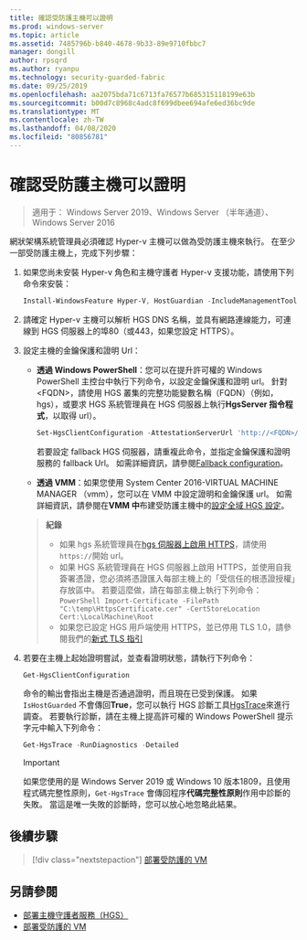 ```yaml
---
title: 確認受防護主機可以證明
ms.prod: windows-server
ms.topic: article
ms.assetid: 7485796b-b840-4678-9b33-89e9710fbbc7
manager: dongill
author: rpsqrd
ms.author: ryanpu
ms.technology: security-guarded-fabric
ms.date: 09/25/2019
ms.openlocfilehash: aa2075bda71c6713fa76577b685315118199e63b
ms.sourcegitcommit: b00d7c8968c4adc8f699dbee694afe6ed36bc9de
ms.translationtype: MT
ms.contentlocale: zh-TW
ms.lasthandoff: 04/08/2020
ms.locfileid: "80856781"
---
```

# <a name="confirm-guarded-hosts-can-attest"></a>確認受防護主機可以證明

>適用于： Windows Server 2019、Windows Server （半年通道）、Windows Server 2016

網狀架構系統管理員必須確認 Hyper-v 主機可以做為受防護主機來執行。 在至少一部受防護主機上，完成下列步驟：

1. 如果您尚未安裝 Hyper-v 角色和主機守護者 Hyper-v 支援功能，請使用下列命令來安裝：

    ```powershell
    Install-WindowsFeature Hyper-V, HostGuardian -IncludeManagementTools -Restart
    ```

2. 請確定 Hyper-v 主機可以解析 HGS DNS 名稱，並具有網路連線能力，可連線到 HGS 伺服器上的埠80（或443，如果您設定 HTTPS）。

3. 設定主機的金鑰保護和證明 Url：

    - **透過 Windows PowerShell**：您可以在提升許可權的 Windows PowerShell 主控台中執行下列命令，以設定金鑰保護和證明 url。 針對 &lt;FQDN&gt;，請使用 HGS 叢集的完整功能變數名稱（FQDN）（例如，hgs），或要求 HGS 系統管理員在 HGS 伺服器上執行**HgsServer 指令程式**，以取得 url）。

        ```PowerShell
        Set-HgsClientConfiguration -AttestationServerUrl 'http://<FQDN>/Attestation' -KeyProtectionServerUrl 'http://<FQDN>/KeyProtection'
         ```

        若要設定 fallback HGS 伺服器，請重複此命令，並指定金鑰保護和證明服務的 fallback Url。 如需詳細資訊，請參閱[Fallback configuration](guarded-fabric-manage-branch-office.md#fallback-configuration)。

    - **透過 VMM**：如果您使用 System Center 2016-VIRTUAL MACHINE MANAGER （vmm），您可以在 VMM 中設定證明和金鑰保護 url。 如需詳細資訊，請參閱在**VMM 中**布建受防護主機中的[設定全域 HGS 設定](https://technet.microsoft.com/system-center-docs/vmm/scenario/guarded-hosts#configure-global-hgs-settings)。

    >**紀錄**
    > - 如果 hgs 系統管理員在[hgs 伺服器上啟用 HTTPS](guarded-fabric-configure-hgs-https.md)，請使用 `https://`開始 url。
    > - 如果 HGS 系統管理員在 HGS 伺服器上啟用 HTTPS，並使用自我簽署憑證，您必須將憑證匯入每部主機上的「受信任的根憑證授權」存放區中。 若要這麼做，請在每部主機上執行下列命令：
       ```PowerShell
       Import-Certificate -FilePath "C:\temp\HttpsCertificate.cer" -CertStoreLocation Cert:\LocalMachine\Root
       ```
    > - 如果您已設定 HGS 用戶端使用 HTTPS，並已停用 TLS 1.0，請參閱我們的[新式 TLS 指引](guarded-fabric-troubleshoot-hosts.md#modern-tls)

4. 若要在主機上起始證明嘗試，並查看證明狀態，請執行下列命令：

    ```powershell
    Get-HgsClientConfiguration
    ```

    命令的輸出會指出主機是否通過證明，而且現在已受到保護。 如果 `IsHostGuarded` 不會傳回**True**，您可以執行 HGS 診斷工具[HgsTrace](https://technet.microsoft.com/library/mt718831.aspx)來進行調查。 若要執行診斷，請在主機上提高許可權的 Windows PowerShell 提示字元中輸入下列命令：

    ```powershell
    Get-HgsTrace -RunDiagnostics -Detailed
    ```

    > [!IMPORTANT]
    > 如果您使用的是 Windows Server 2019 或 Windows 10 版本1809，且使用程式碼完整性原則，`Get-HgsTrace` 會傳回程序**代碼完整性原則**作用中診斷的失敗。
    > 當這是唯一失敗的診斷時，您可以放心地忽略此結果。

## <a name="next-step"></a>後續步驟

> [!div class="nextstepaction"]
> [部署受防護的 VM](guarded-fabric-configuration-scenarios-for-shielded-vms-overview.md)

## <a name="see-also"></a>另請參閱

- [部署主機守護者服務（HGS）](guarded-fabric-deploying-hgs-overview.md)
- [部署受防護的 VM](guarded-fabric-configuration-scenarios-for-shielded-vms-overview.md)
